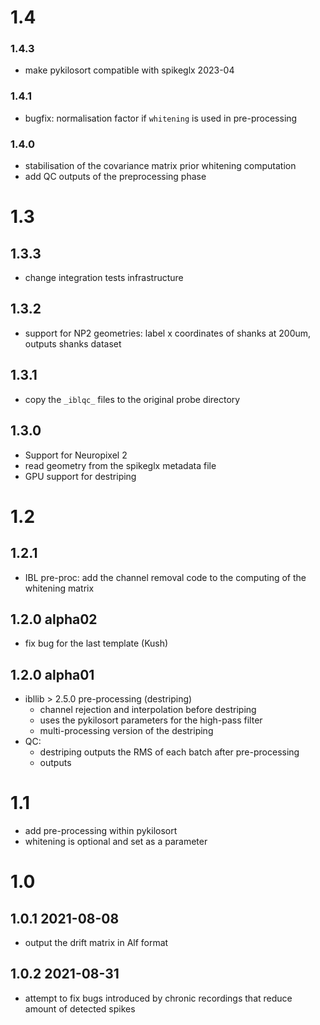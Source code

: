 # 1.4
### 1.4.3
- make pykilosort compatible with spikeglx 2023-04
### 1.4.1
- bugfix: normalisation factor if `whitening` is used in pre-processing
### 1.4.0
- stabilisation of the covariance matrix prior whitening computation
- add QC outputs of the preprocessing phase

# 1.3
## 1.3.3
-   change integration tests infrastructure
## 1.3.2
-   support for NP2 geometries: label x coordinates of shanks at 200um, outputs shanks dataset
## 1.3.1
-   copy the `_iblqc_` files to the original probe directory
## 1.3.0
-   Support for Neuropixel 2
-   read geometry from the spikeglx metadata file
-   GPU support for destriping

# 1.2
## 1.2.1
-   IBL pre-proc: add the channel removal code to the computing of the whitening matrix 

## 1.2.0 alpha02
-   fix bug for the last template (Kush)

## 1.2.0 alpha01 
-   ibllib > 2.5.0 pre-processing (destriping)
    -   channel rejection and interpolation before destriping
    -   uses the pykilosort parameters for the high-pass filter
    -   multi-processing version of the destriping
-   QC:
    -   destriping outputs the RMS of each batch after pre-processing
    -   outputs

# 1.1
-   add pre-processing within pykilosort
-   whitening is optional and set as a parameter

# 1.0
## 1.0.1 2021-08-08
-   output the drift matrix in Alf format
## 1.0.2 2021-08-31
-   attempt to fix bugs introduced by chronic recordings that reduce amount of detected spikes
